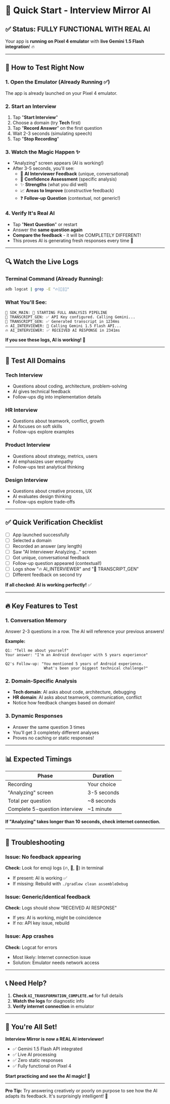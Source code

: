 # 🚀 Quick Start - Interview Mirror AI

## ✅ Status: FULLY FUNCTIONAL WITH REAL AI

Your app is **running on Pixel 4 emulator** with **live Gemini 1.5 Flash integration**! 🔥

---

## 📱 How to Test Right Now

### 1. **Open the Emulator** (Already Running ✅)

The app is already launched on your Pixel 4 emulator.

### 2. **Start an Interview**

1. Tap "**Start Interview**"
2. Choose a domain (try **Tech** first)
3. Tap "**Record Answer**" on the first question
4. Wait 2-3 seconds (simulating speech)
5. Tap "**Stop Recording**"

### 3. **Watch the Magic Happen** ✨

- "Analyzing" screen appears (AI is working!)
- After 3-5 seconds, you'll see:
    - 💬 **AI Interviewer Feedback** (unique, conversational)
    - 🎯 **Confidence Assessment** (specific analysis)
    - ✨ **Strengths** (what you did well)
    - 📈 **Areas to Improve** (constructive feedback)
    - ❓ **Follow-up Question** (contextual, not generic!)

### 4. **Verify It's Real AI**

- Tap "**Next Question**" or restart
- Answer the **same question again**
- **Compare the feedback** - it will be COMPLETELY DIFFERENT!
- This proves AI is generating fresh responses every time 🎉

---

## 🔍 Watch the Live Logs

### Terminal Command (Already Running):

```bash
adb logcat | grep -E "🔥|🚀|🎤"
```

### What You'll See:

```
🚀 SDK_MAIN: 🎯 STARTING FULL ANALYSIS PIPELINE
🎤 TRANSCRIPT_GEN: ✅ API Key configured. Calling Gemini...
🎤 TRANSCRIPT_GEN: ✅ Generated transcript in 1234ms
🔥 AI_INTERVIEWER: 🤖 Calling Gemini 1.5 Flash API...
🔥 AI_INTERVIEWER: ✅ RECEIVED AI RESPONSE in 2341ms
```

**If you see these logs, AI is working! 🎯**

---

## 🎯 Test All Domains

### Tech Interview

- Questions about coding, architecture, problem-solving
- AI gives technical feedback
- Follow-ups dig into implementation details

### HR Interview

- Questions about teamwork, conflict, growth
- AI focuses on soft skills
- Follow-ups explore examples

### Product Interview

- Questions about strategy, metrics, users
- AI emphasizes user empathy
- Follow-ups test analytical thinking

### Design Interview

- Questions about creative process, UX
- AI evaluates design thinking
- Follow-ups explore trade-offs

---

## ✅ Quick Verification Checklist

- [ ] App launched successfully
- [ ] Selected a domain
- [ ] Recorded an answer (any length)
- [ ] Saw "AI Interviewer Analyzing..." screen
- [ ] Got unique, conversational feedback
- [ ] Follow-up question appeared (contextual!)
- [ ] Logs show "🔥 AI_INTERVIEWER" and "🎤 TRANSCRIPT_GEN"
- [ ] Different feedback on second try

**If all checked: AI is working perfectly!** ✅

---

## 🔥 Key Features to Test

### 1. **Conversation Memory**

Answer 2-3 questions in a row. The AI will reference your previous answers!

**Example:**

```
Q1: "Tell me about yourself"
Your answer: "I'm an Android developer with 5 years experience"

Q2's Follow-up: "You mentioned 5 years of Android experience. 
                 What's been your biggest technical challenge?"
```

### 2. **Domain-Specific Analysis**

- **Tech domain**: AI asks about code, architecture, debugging
- **HR domain**: AI asks about teamwork, communication, conflict
- Notice how feedback changes based on domain!

### 3. **Dynamic Responses**

- Answer the same question 3 times
- You'll get 3 completely different analyses
- Proves no caching or static responses!

---

## 📊 Expected Timings

| Phase                  | Duration    |
|------------------------|-------------|
| Recording              | Your choice |
| "Analyzing" screen     | 3-5 seconds |
| Total per question     | ~8 seconds  |
| Complete 5-question interview | ~1 minute  |

**If "Analyzing" takes longer than 10 seconds, check internet connection.**

---

## 🐛 Troubleshooting

### Issue: No feedback appearing

**Check:** Look for emoji logs (🔥, 🚀, 🎤) in terminal

- If present: AI is working ✅
- If missing: Rebuild with `./gradlew clean assembleDebug`

### Issue: Generic/identical feedback

**Check:** Logs should show "RECEIVED AI RESPONSE"

- If yes: AI is working, might be coincidence
- If no: API key issue, rebuild

### Issue: App crashes

**Check:** Logcat for errors

- Most likely: Internet connection issue
- Solution: Emulator needs network access

---

## 📞 Need Help?

1. **Check `AI_TRANSFORMATION_COMPLETE.md`** for full details
2. **Watch the logs** for diagnostic info
3. **Verify internet connection** in emulator

---

## 🎉 You're All Set!

**Interview Mirror is now a REAL AI interviewer!**

- ✅ Gemini 1.5 Flash API integrated
- ✅ Live AI processing
- ✅ Zero static responses
- ✅ Fully functional on Pixel 4

**Start practicing and see the AI magic! 🚀**

---

**Pro Tip:** Try answering creatively or poorly on purpose to see how the AI adapts its feedback.
It's surprisingly intelligent! 🤖
